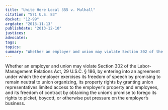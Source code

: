 ```yaml
---
title: "Unite Here Local 355 v. Mulhall"
citation: "571 U.S. 83"
docket: "12-99"
argdate: "2013-11-13"
publishdate: "2013-12-10"
justices:
advocates:
tags:
topics:
summary: "Whether an employer and union may violate Section 302 of the Labor-Management Relations Act, 29 U.S.C. § 186, by entering into an agreement under which the employer exercises its freedom of speech by promising to remain neutral to union organizing, its property rights by granting union representatives limited access to the employer’s property and employees, and its freedom of contract by obtaining the union’s promise to forego its rights to picket, boycott, or otherwise put pressure on the employer’s business."
---
```

Whether an employer and union may violate Section 302 of the Labor-Management Relations Act, 29 U.S.C. § 186, by entering into an agreement under which the employer exercises its freedom of speech by promising to remain neutral to union organizing, its property rights by granting union representatives limited access to the employer’s property and employees, and its freedom of contract by obtaining the union’s promise to forego its rights to picket, boycott, or otherwise put pressure on the employer’s business.

